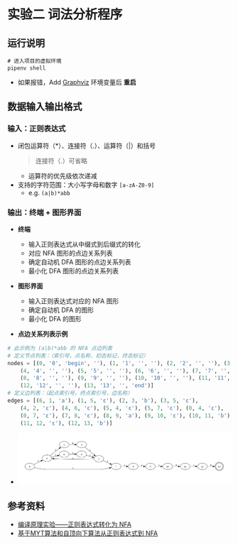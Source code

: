 # 实验二 词法分析程序

## 运行说明

```shell
# 进入项目的虚拟环境
pipenv shell
```
- 如果报错，Add [Graphviz](https://graphviz.org/download/) 环境变量后 **重启**

## 数据输入输出格式

### 输入：正则表达式
- 闭包运算符（*）、连接符（.）、运算符（|）和括号
  > 连接符（.）可省略 
  - 运算符的优先级依次递减
- 支持的字符范围：大小写字母和数字 `[a-zA-Z0-9]`
  - e.g. `(a|b)*abb`   

### 输出：终端 + 图形界面

- **终端**
  - 输入正则表达式从中缀式到后缀式的转化
  - 对应 NFA 图形的点边关系列表
  - 确定自动机 DFA 图形的点边关系列表
  - 最小化 DFA 图形的点边关系列表
- **图形界面**
  - 输入正则表达式对应的 NFA 图形
  - 确定自动机 DFA 的图形
  - 最小化 DFA 的图形

- **点边关系列表示例**

```python
# 此示例为 (a|b)*abb 的 NFA 点边列表
# 定义节点列表：（索引号，点名称，初态标记，终态标记）
nodes = [(0, '0', 'begin', ''), (1, '1', '', ''), (2, '2', '', ''), (3, '3', '', ''),
    (4, '4', '', ''), (5, '5', '', ''), (6, '6', '', ''), (7, '7', '', ''),
    (8, '8', '', ''), (9, '9', '', ''), (10, '10', '', ''), (11, '11', '', ''), 
    (12, '12', '', ''), (13, '13', '', 'end')]
# 定义边列表：（起点索引号，终点索引号，边名称）
edges = [(6, 1, 'a'), (1, 5, 'ε'), (2, 3, 'b'), (3, 5, 'ε'), 
    (4, 2, 'ε'), (4, 6, 'ε'), (5, 4, 'ε'), (5, 7, 'ε'), (0, 4, 'ε'), 
    (0, 7, 'ε'), (7, 8, 'ε'), (8, 9, 'a'), (9, 10, 'ε'), (10, 11, 'b'), 
    (11, 12, 'ε'), (12, 13, 'b')]
```
- ![](sample.png)
## 参考资料

- [编译原理实验——正则表达式转化为 NFA](https://blog.csdn.net/weixin_45925418/article/details/118057014)
- [基于MYT算法和自顶向下算法从正则表达式到 NFA](https://blog.csdn.net/qq_30225253/article/details/105261456)